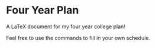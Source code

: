 # Four Year Plan
A LaTeX document for my four year college plan! 

Feel free to use the commands to fill in your own schedule.
